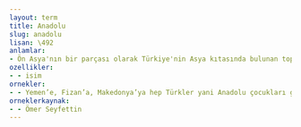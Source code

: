 ```yaml
---
layout: term
title: Anadolu
slug: anadolu
lisan: \492
anlamlar:
- Ön Asya'nın bir parçası olarak Türkiye'nin Asya kıtasında bulunan toprağı; Küçük Asya
ozellikler:
- - isim
ornekler:
- - Yemen’e, Fizan’a, Makedonya’ya hep Türkler yani Anadolu çocukları gider.
orneklerkaynak:
- - Ömer Seyfettin
---
```

